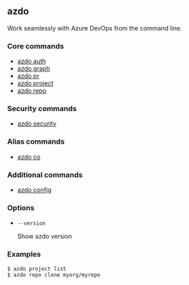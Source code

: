 ## azdo
Work seamlessly with Azure DevOps from the command line.
### Core commands
* [azdo auth](./azdo_auth.md)
* [azdo graph](./azdo_graph.md)
* [azdo pr](./azdo_pr.md)
* [azdo project](./azdo_project.md)
* [azdo repo](./azdo_repo.md)

### Security commands
* [azdo security](./azdo_security.md)

### Alias commands
* [azdo co](./azdo_co.md)

### Additional commands
* [azdo config](./azdo_config.md)

### Options


* `--version`

	Show azdo version


### Examples

```bash
$ azdo project list
$ azdo repo clone myorg/myrepo
```

